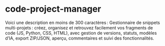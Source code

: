 # code-project-manager
Voici une description en moins de 300 caractères :  Gestionnaire de snippets multi-projets : créez, organisez et retrouvez facilement vos fragments de code (JS, Python, CSS, HTML), avec gestion de versions, statuts, modèles d’IA, export ZIP/JSON, aperçu, commentaires et suivi des fonctionnalités.

